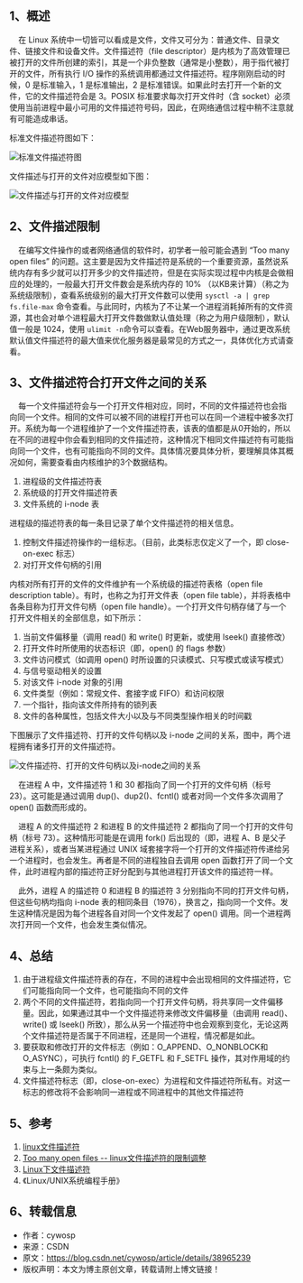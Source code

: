 ## 1、概述

    在 Linux 系统中一切皆可以看成是文件，文件又可分为：普通文件、目录文件、链接文件和设备文件。文件描述符（file descriptor）是内核为了高效管理已被打开的文件所创建的索引，其是一个非负整数（通常是小整数），用于指代被打开的文件，所有执行 I/O 操作的系统调用都通过文件描述符。程序刚刚启动的时候，0 是标准输入，1 是标准输出，2 是标准错误。如果此时去打开一个新的文件，它的文件描述符会是 3。POSIX 标准要求每次打开文件时（含 socket）必须使用当前进程中最小可用的文件描述符号码，因此，在网络通信过程中稍不注意就有可能造成串话。

标准文件描述符图如下：
 
![标准文件描述符图](https://img-blog.csdn.net/20140831224818062?watermark/2/text/aHR0cDovL2Jsb2cuY3Nkbi5uZXQvY3l3b3Nw/font/5a6L5L2T/fontsize/400/fill/I0JBQkFCMA==/dissolve/70/gravity/SouthEast)

文件描述与打开的文件对应模型如下图：

![文件描述与打开的文件对应模型](https://img-blog.csdn.net/20140831225117905?watermark/2/text/aHR0cDovL2Jsb2cuY3Nkbi5uZXQvY3l3b3Nw/font/5a6L5L2T/fontsize/400/fill/I0JBQkFCMA==/dissolve/70/gravity/SouthEast)
 

## 2、文件描述限制

    在编写文件操作的或者网络通信的软件时，初学者一般可能会遇到 “Too many open files” 的问题。这主要是因为文件描述符是系统的一个重要资源，虽然说系统内存有多少就可以打开多少的文件描述符，但是在实际实现过程中内核是会做相应的处理的，一般最大打开文件数会是系统内存的 10% （以KB来计算）（称之为系统级限制），查看系统级别的最大打开文件数可以使用 `sysctl -a | grep fs.file-max` 命令查看。与此同时，内核为了不让某一个进程消耗掉所有的文件资源，其也会对单个进程最大打开文件数做默认值处理（称之为用户级限制），默认值一般是 1024，使用 `ulimit -n`命令可以查看。在Web服务器中，通过更改系统默认值文件描述符的最大值来优化服务器是最常见的方式之一，具体优化方式请查看[](http://blog.csdn.net/kumu_linux/article/details/7877770)。

## 3、文件描述符合打开文件之间的关系

    每一个文件描述符会与一个打开文件相对应，同时，不同的文件描述符也会指向同一个文件。相同的文件可以被不同的进程打开也可以在同一个进程中被多次打开。系统为每一个进程维护了一个文件描述符表，该表的值都是从0开始的，所以在不同的进程中你会看到相同的文件描述符，这种情况下相同文件描述符有可能指向同一个文件，也有可能指向不同的文件。具体情况要具体分析，要理解具体其概况如何，需要查看由内核维护的3个数据结构。
    
1. 进程级的文件描述符表
2. 系统级的打开文件描述符表
3. 文件系统的 i-node 表

进程级的描述符表的每一条目记录了单个文件描述符的相关信息。

1. 控制文件描述符操作的一组标志。（目前，此类标志仅定义了一个，即 close-on-exec 标志）
2. 对打开文件句柄的引用

内核对所有打开的文件的文件维护有一个系统级的描述符表格（open file description table）。有时，也称之为打开文件表（open file table），并将表格中各条目称为打开文件句柄（open file handle）。一个打开文件句柄存储了与一个打开文件相关的全部信息，如下所示：

1. 当前文件偏移量（调用 read() 和 write() 时更新，或使用 lseek() 直接修改）
2. 打开文件时所使用的状态标识（即，open() 的 flags 参数）
3. 文件访问模式（如调用 open() 时所设置的只读模式、只写模式或读写模式）
4. 与信号驱动相关的设置
5. 对该文件 i-node 对象的引用
6. 文件类型（例如：常规文件、套接字或 FIFO）和访问权限
7. 一个指针，指向该文件所持有的锁列表
8. 文件的各种属性，包括文件大小以及与不同类型操作相关的时间戳

下图展示了文件描述符、打开的文件句柄以及 i-node 之间的关系，图中，两个进程拥有诸多打开的文件描述符。
 
 ![文件描述符、打开的文件句柄以及i-node之间的关系](https://img-blog.csdn.net/20140831224917875?watermark/2/text/aHR0cDovL2Jsb2cuY3Nkbi5uZXQvY3l3b3Nw/font/5a6L5L2T/fontsize/400/fill/I0JBQkFCMA==/dissolve/70/gravity/SouthEast)

    在进程 A 中，文件描述符 1 和 30 都指向了同一个打开的文件句柄（标号 23）。这可能是通过调用 dup()、dup2()、fcntl() 或者对同一个文件多次调用了 open() 函数而形成的。

    进程 A 的文件描述符 2 和进程 B 的文件描述符 2 都指向了同一个打开的文件句柄（标号 73）。这种情形可能是在调用 fork() 后出现的（即，进程 A、B 是父子进程关系），或者当某进程通过 UNIX 域套接字将一个打开的文件描述符传递给另一个进程时，也会发生。再者是不同的进程独自去调用 open 函数打开了同一个文件，此时进程内部的描述符正好分配到与其他进程打开该文件的描述符一样。

    此外，进程 A 的描述符 0 和进程 B 的描述符 3 分别指向不同的打开文件句柄，但这些句柄均指向 i-node 表的相同条目（1976），换言之，指向同一个文件。发生这种情况是因为每个进程各自对同一个文件发起了 open() 调用。同一个进程两次打开同一个文件，也会发生类似情况。

## 4、总结

1. 由于进程级文件描述符表的存在，不同的进程中会出现相同的文件描述符，它们可能指向同一个文件，也可能指向不同的文件
2. 两个不同的文件描述符，若指向同一个打开文件句柄，将共享同一文件偏移量。因此，如果通过其中一个文件描述符来修改文件偏移量（由调用 read()、write() 或 lseek() 所致），那么从另一个描述符中也会观察到变化，无论这两个文件描述符是否属于不同进程，还是同一个进程，情况都是如此。
3. 要获取和修改打开的文件标志（例如：O_APPEND、O_NONBLOCK和O_ASYNC），可执行 fcntl() 的 F_GETFL 和 F_SETFL 操作，其对作用域的约束与上一条颇为类似。
4. 文件描述符标志（即，close-on-exec）为进程和文件描述符所私有。对这一标志的修改将不会影响同一进程或不同进程中的其他文件描述符

## 5、参考

1. [linux文件描述符](http://blog.chinaunix.net/uid-20633888-id-2747146.html)
2. [Too many open files -- linux文件描述符的限制调整](http://www.cppblog.com/guojingjia2006/archive/2012/11/21/195450.html)
3. [Linux下文件描述符](http://blog.csdn.net/kumu_linux/article/details/7877770)
4. 《Linux/UNIX系统编程手册》

## 6、转载信息

- 作者：cywosp 
- 来源：CSDN 
- 原文：https://blog.csdn.net/cywosp/article/details/38965239 
- 版权声明：本文为博主原创文章，转载请附上博文链接！